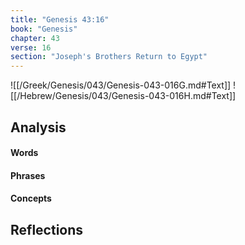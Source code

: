 ```yaml
---
title: "Genesis 43:16"
book: "Genesis"
chapter: 43
verse: 16
section: "Joseph's Brothers Return to Egypt"
---
```

![[/Greek/Genesis/043/Genesis-043-016G.md#Text]]
![[/Hebrew/Genesis/043/Genesis-043-016H.md#Text]]

## Analysis

#### Words

#### Phrases

#### Concepts

## Reflections
